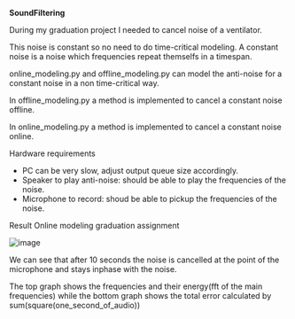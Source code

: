 **SoundFiltering**

During my graduation project I needed to cancel noise of a ventilator.

This noise is constant so no need to do time-critical modeling. 
A constant noise is a noise which frequencies repeat themselfs in a timespan.

online_modeling.py and offline_modeling.py can model the anti-noise for a constant noise in a non time-critical way. 

In offline_modeling.py a method is implemented to cancel a constant noise offline.

In online_modeling.py a method is implemented to cancel a constant noise online.

Hardware requirements
- PC can be very slow, adjust output queue size accordingly.
- Speaker to play anti-noise: should be able to play the frequencies of the noise.
- Microphone to record: shoud be able to pickup the frequencies of the noise.

Result Online modeling graduation assignment

![image](https://user-images.githubusercontent.com/36732907/119158621-b285d080-ba56-11eb-9a36-d28ba7fd3927.png)

We can see that after 10 seconds the noise is cancelled at the point of the microphone and stays inphase with the noise.

The top graph shows the frequencies and their energy(fft of the main frequencies) while the bottom graph shows the total error calculated by sum(square(one_second_of_audio))
